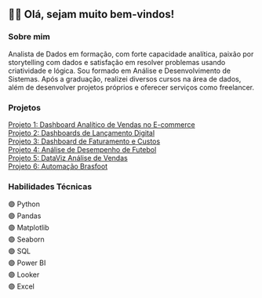 <h2>👋🏼 Olá, sejam muito bem-vindos! </h2>

<div sobre_mim>
  <h3>
    <b>Sobre mim</b>
  </h3>
    <p>Analista de Dados em formação, com forte capacidade analítica, paixão por storytelling com dados e satisfação em resolver problemas usando criatividade e lógica.
    Sou formado em Análise e Desenvolvimento de Sistemas. Após a graduação, realizei diversos cursos na área de dados, além de desenvolver projetos próprios e oferecer serviços como freelancer. </p>
</div>

<div projetos>
  <h3>
    <b>Projetos</b>
  </h3>
      <a href="https://github.com/JorgeFerreira09/Dashboard_Ecommerce_Vendas"> Projeto 1: Dashboard Analítico de Vendas no E-commerce</a><br>
      <a href="https://github.com/JorgeFerreira09/Dashboard-Lancamento-Digital"> Projeto 2: Dashboards de Lançamento Digital </a><br>
      <a href="https://github.com/JorgeFerreira09/Dashboard-Faturamento-Custos"> Projeto 3: Dashboard de Faturamento e Custos</a><br>
      <a href="https://github.com/JorgeFerreira09/Dashboard-de-Futebol" target="_blank">Projeto 4: Análise de Desempenho de Futebol </a><br>
      <a href="https://github.com/JorgeFerreira09/Projeto_DataMarket"> Projeto 5: DataViz Análise de Vendas</a><br>
      <a href="https://github.com/JorgeFerreira09/projeto-automacao-brasfoot"> Projeto 6: Automação Brasfoot</a>
</div>
<div habilidades>
  <h3>
    <b>Habilidades Técnicas</b>
  </h3>
    <p>
      🟣 Python        <br>       
      🟣 Pandas        <br>
      🟣 Matplotlib    <br>
      🟣 Seaborn       <br>
      🟣 SQL           <br>
      🟣 Power BI      <br>
      🟣 Looker        <br>
      🟣 Excel         <br>
  </p>
</div>

<div habilidades>
